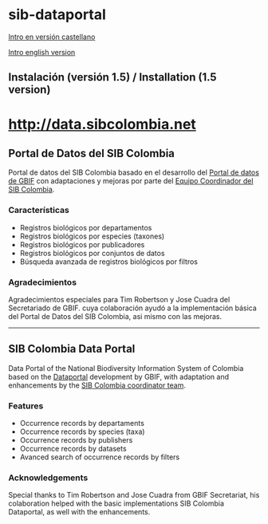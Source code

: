 sib-dataportal
==============
[Intro en versión castellano ](#portal-de-datos-del-sib-colombia)

[Intro english version ](#sib-colombia-data-portal)

Instalación (versión 1.5) / Installation (1.5 version)
---------------------------

# http://data.sibcolombia.net


Portal de Datos del SIB Colombia
---------------------------
Portal de datos del SIB Colombia basado en el desarrollo del [Portal de datos de GBIF](http://code.google.com/p/gbif-dataportal "Portal de datos de GBIF") con adaptaciones y mejoras por parte del [Equipo Coordinador del SIB Colombia](http://www.sibcolombia.net/web/sib/equipo-coordinador?utm_source=sib-dataportal&utm_medium=gcode&utm_campaign=impacto_dev "Equipo Coordinador del SIB Colombia").

### Características
- Registros biológicos por departamentos
- Registros biológicos por especies (taxones)
- Registros biológicos por publicadores
- Registros biológicos por conjuntos de datos
- Búsqueda avanzada de registros biológicos por filtros 

### Agradecimientos
Agradecimientos especiales para Tim Robertson y Jose Cuadra del Secretariado de GBIF. cuya colaboración ayudó a la implementación básica del Portal de Datos del SIB Colombia, asi mismo con las mejoras.

-------------------------------

SIB Colombia Data Portal
---------------------------
Data Portal of the National Biodiversity Information System of Colombia based on the [Dataportal](http://code.google.com/p/gbif-dataportal "Dataportal") development by GBIF, with adaptation and enhancements by the [SIB Colombia coordinator team](http://www.sibcolombia.net/web/sib/equipo-coordinador?utm_source=sib-dataportal&utm_medium=gcode&utm_campaign=impacto_dev "SIB Colombia coordinator team").

### Features
- Occurrence records by departaments
- Occurrence records by species (taxa)
- Occurrence records by publishers
- Occurrence records by datasets
- Avanced search of occurrence records by filters

### Acknowledgements
Special thanks to Tim Robertson and Jose Cuadra from GBIF Secretariat, his colaboration helped with the basic implementations SIB Colombia Dataportal, as well with the enhancements.
